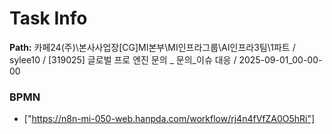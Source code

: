 # Task Info

**Path:** 카페24(주)\본사사업장\[CG]MI본부\MI인프라그룹\AI인프라3팀\1파트 / sylee10 / [319025] 글로벌 프로 엔진 문의 _ 문의_이슈 대응 / 2025-09-01_00-00-00

### BPMN
- ["https://n8n-mi-050-web.hanpda.com/workflow/rj4n4fVfZA0O5hRi"]

